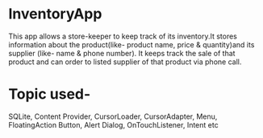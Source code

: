 # InventoryApp
This app allows a store-keeper to keep track of its inventory.It stores information about the product(like- product name, price & quantity)and its supplier (like- name & phone number). It  keeps track the sale of that product and can order to listed supplier of that product via phone call.
# Topic used-
SQLite, Content Provider, CursorLoader, CursorAdapter, Menu, FloatingAction Button, Alert Dialog, OnTouchListener, Intent etc

